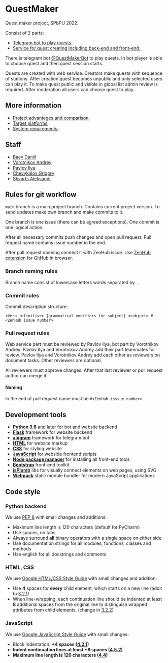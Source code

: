 # QuestMaker
Quest maker project, SPbPU 2022.

Consist of 2 parts:
+ [Telegram bot to play quests.](bot/README.md)
+ [Service for quest creating including back-end and front-end.](website/README.md)

There is telegram bot [@QuestMakerBot](https://t.me/QuestMakerBot) to play quests.
In bot player is able to choose quest and then quest session starts.

Quests are created with web service. Creators make quests with sequence of stations.
After creation quest becomes unpublic and only selected users can play it.
To make quest public and visible in global list admin review is required.
After moderation all users can choose quest to play.

## More information
+ [Project advanteges and comparison](docs/analogues.md);
+ [Target platforms](docs/target_platforms.md);
+ [System requirements](docs/system_requirements.md);

## Staff
+ [Baev Daniil](https://github.com/BaevDaniil)
+ [Vorotnikov Andrey](https://github.com/aVorotnikov)
+ [Pavlov Ilya](https://github.com/IlyaP01)
+ [Chevykalov Grigory](https://github.com/gchevykalov)
+ [Shvarts Aleksandr](https://github.com/AleksandrShvartz)

## Rules for git workflow
`main` branch is a main project branch. Contains current project version.
To send updates make own branch and make commits to it.

One branch is one issue (there can be agreed exceptions). One commit is one logical action.

After all necessary commits push changes and open pull request.
Pull request name contains issue number in the end.

After pull request opening connect it with ZenHub issue. Use [ZenHub extension](https://www.zenhub.com/extension) for GitHub in browser.

### Branch naming rules
Branch name consist of lowercase letters words separated by `_`.

### Commit rules
Commit description structure:
```
<Verb infinitive> {grammatical modifiers for subject} <subject> #<ZenHub issue number>
```

### Pull request rules
Web service part must be reviewed by Pavlov Ilya, bot part by Vorotnikov Andrey.
Pavlov Ilya and Vorotnikov Andrey add their part teammates for review.
Pavlov Ilya and Vorotnikov Andrey add each other as reviewers on document tasks.
Other reviewers are optional.

All reviewers must approve changes. After that last reviewer or pull request author can merge it.

#### Naming
In the end of pull request name must be `#<ZenHub isssue number>`.

## Development tools
+ [**Python 3.8**](https://www.python.org) and later for bot and website backend
+ [**Flask**](https://flask.palletsprojects.com/en/2.0.x) framework for website backend
+ [**aiogram**](https://docs.aiogram.dev/en/latest) framework for telegram bot
+ [**HTML**](https://devdocs.io/html/) for website markup
+ [**CSS**](https://devdocs.io/css) for styling website
+ [**JavaScript**](https://devdocs.io/javascript/) for webside frontend scripts
+ [**Node package manager**](https://www.npmjs.com/) for installing all front-end tools
+ [**Bootstrap**](https://getbootstrap.com/) front-end toolkit
+ [**jsPlumb**](https://docs.jsplumbtoolkit.com/community/) libs for visually connect elements on web pages, using SVG
+ [**Webpack**](https://webpack.js.org/) static module bundler for modern JavaScript applications

## Code style
### Python backend
We use <a href="https://www.python.org/dev/peps/pep-0008/">
PEP 8</a> with small changes and additions:
+ Maximum line length is 120 characters (default for PyCharm)
+ Use spaces, no tabs
+ Always surround <b>all</b> binary operators with a single space on either side
+ Use documentation strings for all modules, functions, classes and methods
+ Use english for all docstrings and comments

### HTML, CSS
We use <a href="https://google.github.io/styleguide/htmlcssguide.html#HTML">
Google HTML/CSS Style Guide</a> with small changes and addition:
+ Use <b>4</b> spaces for <b>every</b> child element, which starts on a new line (addit to <a href="https://google.github.io/styleguide/htmlcssguide.html#:~:text=HTML%20Formatting%20Rules-,General%20Formatting,-Use%20a%20new">3.2.1</a>)
+ When line-wrapping, each continuation line should be indented at least <b>8</b> additional spaces from the original line to distinguish wrapped attributes from child elements. (change in <a href="https://google.github.io/styleguide/htmlcssguide.html#:~:text=td%3E%24%204.50%0A%3C/table%3E-,HTML%20Line%2DWrapping,-Break%20long%20lines">3.2.2</a>)

### JavaScript
We use <a href="https://google.github.io/styleguide/jsguide.html">
Google JavaScript Style Guide</a> with small changes:
+ Block indentation: <b>+4<b> spaces (<a href="https://google.github.io/styleguide/jsguide.html#:~:text=4.2.1-,Array%20literals%3A%20optionally%20block%2Dlike,-Any%20array%20literal">4.2.1</a>)
+ Indent continuation lines at least <b>+8<b> spaces (<a href="https://google.github.io/styleguide/jsguide.html#:~:text=Indent%20continuation%20lines%20at%20least%20%2B4%20spaces">4.5.2</a>)
+ Maximum line length is 120 characters (<a href="https://google.github.io/styleguide/jsguide.html#:~:text=insertion%20is%20forbidden.-,4.4%20Column%20limit%3A%2080,-JavaScript%20code%20has">4.4</a>)
